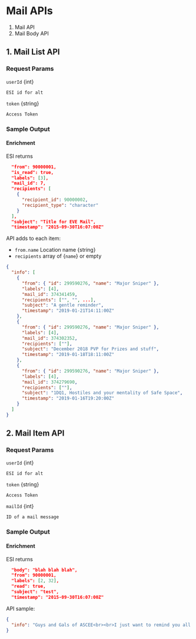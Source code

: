 # Mail APIs

1. Mail API
2. Mail Body API

## 1. Mail List API

### Request Params

`userId` {int} 

    ESI id for alt

`token` {string}

    Access Token

### Sample Output

#### Enrichment

ESI returns

```json
  "from": 90000001,
  "is_read": true,
  "labels": [3],
  "mail_id": 7,
  "recipients": [
    {
      "recipient_id": 90000002,
      "recipient_type": "character"
    }
  ],
  "subject": "Title for EVE Mail",
  "timestamp": "2015-09-30T16:07:00Z"
```

API adds to each item:

* `from.name` Location name {string}
* `recipients` array of {`name`} or empty

```json
{
  "info": [
    {
      "from": { "id": 299590276, "name": "Major Sniper" },
      "labels": [4],
      "mail_id": 374341459,
      "recipients": ["", "", ...],
      "subject": "A gentle reminder",
      "timestamp": "2019-01-21T14:11:00Z"
    },
    {
      "from": { "id": 299590276, "name": "Major Sniper" },
      "labels": [4],
      "mail_id": 374302352,
      "recipients": [""],
      "subject": "December 2018 PVP for Prizes and stuff",
      "timestamp": "2019-01-18T18:11:00Z"
    },
    {
      "from": { "id": 299590276, "name": "Major Sniper" },
      "labels": [4],
      "mail_id": 374279690,
      "recipients": [""],
      "subject": "1DQ1, Hostiles and your mentality of Safe Space",
      "timestamp": "2019-01-16T19:20:00Z"
    }
  ]
}
````

## 2. Mail Item API

### Request Params

`userId` {int}

    ESI id for alt

`token` {string}

    Access Token

`mailId` {int}

    ID of a mail message

### Sample Output

#### Enrichment

ESI returns

```json
  "body": "blah blah blah",
  "from": 90000001,
  "labels": [2, 32],
  "read": true,
  "subject": "test",
  "timestamp": "2015-09-30T16:07:00Z"
```

API sample:

```json
{
  "info": "Guys and Gals of ASCEE<br><br>I just want to remind you all that although we dont micro manage topics of conversation on coms, there is a level of expectations that we all remain civil and keep topics at least above the board. I have heard on several occasions now that topics can get out of hand on the sexual side and to be honest. we are all adults and know where the line is. I expect you all to remain above that line and at least keep it do a degree clean. <br><br>Not everyone wants to hear about your body parts or how you are in bed. This is not the place nor the milk crate to stand on to shout that out. <br><br>I am going to leave this at that, but in future if i keep hearing the same names pop up, im going to have a chat with you personally about this. We are a large multi national corp with many opinions, religions and ages and although we cant keep everyone happy, we can at least remain civil on our coms.<br><br>This is the last time im going to mention this and i expect you all to act as adults. "
}
```
